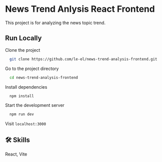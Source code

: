 
# News Trend Anlysis React Frontend

This project is for analyzing the news topic trend.


## Run Locally

Clone the project

```bash
  git clone https://github.com/le-el/news-trend-analysis-frontend.git
```

Go to the project directory

```bash
  cd news-trend-analysis-frontend
```
Install dependencies

```bash
  npm install
```
Start the development server

```bash
  npm run dev
```
Visit ```localhost:3000```

## 🛠 Skills
React, Vite

